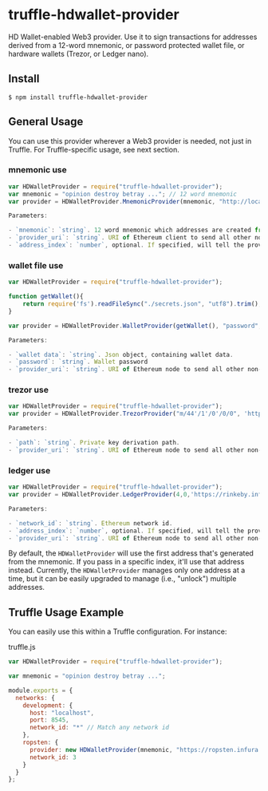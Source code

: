 # truffle-hdwallet-provider
HD Wallet-enabled Web3 provider. 
Use it to sign transactions for addresses derived from a 12-word mnemonic, or password protected wallet file, or hardware wallets (Trezor, or Ledger nano).

## Install

```
$ npm install truffle-hdwallet-provider
```

## General Usage

You can use this provider wherever a Web3 provider is needed, not just in Truffle. For Truffle-specific usage, see next section.

### mnemonic use

```javascript
var HDWalletProvider = require("truffle-hdwallet-provider");
var mnemonic = "opinion destroy betray ..."; // 12 word mnemonic
var provider = HDWalletProvider.MnemonicProvider(mnemonic, "http://localhost:8545");

Parameters:

- `mnemonic`: `string`. 12 word mnemonic which addresses are created from.
- `provider_uri`: `string`. URI of Ethereum client to send all other non-transaction-related Web3 requests.
- `address_index`: `number`, optional. If specified, will tell the provider to manage the address at the index specified. Defaults to the first address (index `0`).
```

### wallet file use

```javascript
var HDWalletProvider = require("truffle-hdwallet-provider");

function getWallet(){
    return require('fs').readFileSync("./secrets.json", "utf8").trim();
}

var provider = HDWalletProvider.WalletProvider(getWallet(), "password", 'https://mainnet.infura.io/');

Parameters:

- `wallet data`: `string`. Json object, containing wallet data.
- `password`: `string`. Wallet password
- `provider_uri`: `string`. URI of Ethereum node to send all other non-transaction-related Web3 requests.
```

### trezor use

```javascript
var HDWalletProvider = require("truffle-hdwallet-provider");
var provider = HDWalletProvider.TrezorProvider("m/44'/1'/0'/0/0", 'https://rinkeby.infura.io/');

Parameters:

- `path`: `string`. Private key derivation path.
- `provider_uri`: `string`. URI of Ethereum node to send all other non-transaction-related Web3 requests.
```

### ledger use

```javascript
var HDWalletProvider = require("truffle-hdwallet-provider");
var provider = HDWalletProvider.LedgerProvider(4,0,'https://rinkeby.infura.io/');

Parameters:

- `network_id`: `string`. Ethereum network id.
- `address_index`: `number`, optional. If specified, will tell the provider to manage the address at the index specified. Defaults to the first address (index `0`).
- `provider_uri`: `string`. URI of Ethereum node to send all other non-transaction-related Web3 requests.
```

By default, the `HDWalletProvider` will use the first address that's generated from the mnemonic. If you pass in a specific index, it'll use that address instead. Currently, the `HDWalletProvider` manages only one address at a time, but it can be easily upgraded to manage (i.e., "unlock") multiple addresses.

## Truffle Usage Example

You can easily use this within a Truffle configuration. For instance:

truffle.js
```javascript
var HDWalletProvider = require("truffle-hdwallet-provider");

var mnemonic = "opinion destroy betray ...";

module.exports = {
  networks: {
    development: {
      host: "localhost",
      port: 8545,
      network_id: "*" // Match any network id
    },
    ropsten: {
      provider: new HDWalletProvider(mnemonic, "https://ropsten.infura.io/"),
      network_id: 3
    }
  }
};
```
